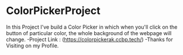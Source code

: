 # ColorPickerProject
 In this Project I've build a Color Picker in which when you'll click on the button of particular color, the whole background of the webpage will change.
 -Project Link : (https://colorpickerak.ccbp.tech/)
 -Thanks for Visiting on my Profile.
